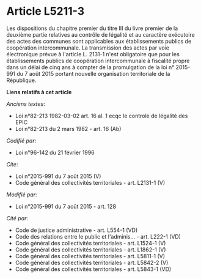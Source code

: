 # Article L5211-3

Les dispositions du chapitre premier du titre III du livre premier de la deuxième partie relatives au contrôle de légalité et
au caractère exécutoire des actes des communes sont applicables aux établissements publics de coopération intercommunale. La
transmission des actes par voie électronique prévue à l'article L. 2131-1 n'est obligatoire que pour les établissements
publics de coopération intercommunale à fiscalité propre dans un délai de cinq ans à compter de la promulgation de la loi n°
2015-991 du 7 août 2015 portant nouvelle organisation territoriale de la République.

**Liens relatifs à cet article**

_Anciens textes_:

  - Loi n°82-213 1982-03-02  art. 16 al. 1 ecqc le controle de légalité des EPIC
  - Loi n°82-213 du 2 mars 1982 - art. 16 (Ab)

_Codifié par_:

  - Loi n°96-142 du 21 février 1996

_Cite_:

  - Loi n°2015-991 du 7 août 2015 (V)
  - Code général des collectivités territoriales - art. L2131-1 (V)

_Modifié par_:

  - Loi n°2015-991 du 7 août 2015 - art. 128

_Cité par_:

  - Code de justice administrative - art. L554-1 (VD)
  - Code des relations entre le public et l'adminis... - art. L222-1 (VD)
  - Code général des collectivités territoriales - art. L1524-1 (V)
  - Code général des collectivités territoriales - art. L1862-1 (V)
  - Code général des collectivités territoriales - art. L5811-1 (V)
  - Code général des collectivités territoriales - art. L5842-2 (V)
  - Code général des collectivités territoriales - art. L5843-1 (VD)
